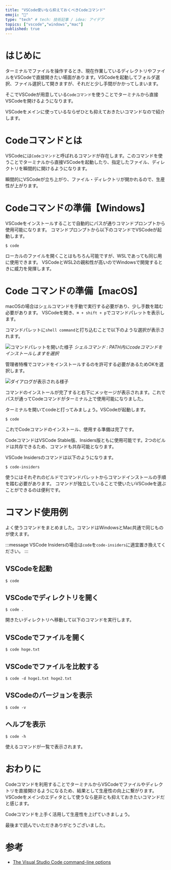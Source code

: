 ```yaml
---
title: "VSCode使いなら抑えておくべきCodeコマンド"
emoji: "🧩"
type: "tech" # tech: 技術記事 / idea: アイデア
topics: ["vscode","windows","mac"]
published: true
---
```


# はじめに

ターミナルでファイルを操作するとき、現在作業しているディレクトリやファイルをVSCodeで直接開きたい場面があります。VSCodeを起動してフォルダ選択、ファイル選択して開きますが、それだと少し手間がかかってしまいます。

そこでVSCodeが用意している`Codeコマンド`を使うことでターミナルから直接VSCodeを開けるようになります。

VSCodeをメインに使っているならぜひとも抑えておきたいコマンドなので紹介します。

# Codeコマンドとは

VSCodeには`Codeコマンド`と呼ばれるコマンドが存在します。このコマンドを使うことでターミナルから直接VSCodeを起動したり、指定したファイル、ディレクトリを瞬間的に開けるようになります。

瞬間的にVSCodeが立ち上がり、ファイル・ディレクトリが開かれるので、生産性が上がります。

# Codeコマンドの準備【Windows】

VSCodeをインストールすることで自動的にパスが通りコマンドプロンプトから使用可能になります。
コマンドプロンプトから以下のコマンドでVSCodeが起動します。

```shell
$ code
```

ローカルのファイルを開くことはもちろん可能ですが、WSLであっても同じ用に使用できます。
VSCodeとWSL2の親和性が高いのでWindowsで開発するときに威力を発揮します。

# Code コマンドの準備【macOS】

macOSの場合はシェルコマンドを手動で実行する必要があり、少し手数を踏む必要があります。
VSCodeを開き、`⌘ + shift + p`でコマンドパレットを表示します。

コマンドパレットに`shell command`と打ち込むことで以下のような選択が表示されます。

![コマンドパレットを開いた様子](https://storage.googleapis.com/zenn-user-upload/g6g74ukk33yndvsz0siedopguxrm)
*シェルコマンド : PATH内にcodeコマンドをインストールしますを選択*

管理者特権でコマンドをインストールするのを許可する必要があるためOKを選択します。

![ダイアログが表示される様子](https://storage.googleapis.com/zenn-user-upload/kuoa8f1u9ok94qdg5hytbhhbyd3c=200x)

コマンドのインストールが完了すると右下にメッセージが表示されます。これでパスが通ってCodeコマンドがターミナル上で使用可能になりました。

ターミナルを開いてcodeと打ってみましょう。VSCodeが起動します。

```shell
$ code
```

これでCodeコマンドのインストール、使用する準備は完了です。

CodeコマンドはVSCode Stable版、Insiders版ともに使用可能です。2つのビルドは共存できるため、コマンドも共存可能となります。

VSCode Insidersのコマンドは以下のようになります。

```shell
$ code-insiders
```

使うにはそれぞれのビルドでコマンドパレットからコマンドインストールの手順を踏む必要があります。
コマンドが独立していることで使いたいVSCodeを選ぶことができるのは便利です。

# コマンド使用例

よく使うコマンドをまとめました。コマンドはWindowsとMac共通で同じものが使えます。

:::message
VSCode Insidersの場合は`code`を`code-insiders`に適宜置き換えてください。
:::

## VSCodeを起動

```shell
$ code
```

## VSCodeでディレクトリを開く

```shell
$ code .
```
開きたいディレクトリへ移動して以下のコマンドを実行します。

## VSCodeでファイルを開く

```shell
$ code hoge.txt
```

## VSCodeでファイルを比較する

```shell
$ code -d hoge1.txt hoge2.txt
```

## VSCodeのバージョンを表示

```shell
$ code -v
```
## ヘルプを表示

```shell
$ code -h
```
使えるコマンドが一覧で表示されます。

# おわりに

Codeコマンドを利用することでターミナルからVSCodeでファイルやディレクトリを直接開けるようになるため、結果として生産性の向上に繋がります。
VSCodeをメインのエディタとして使うなら是非とも抑えておきたいコマンドだと感じます。

Codeコマンドを上手く活用して生産性を上げていきましょう。

最後まで読んでいただきありがとうございました。

# 参考

- [The Visual Studio Code command-line options](https://code.visualstudio.com/docs/editor/command-line)